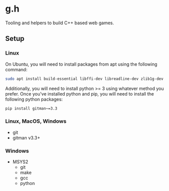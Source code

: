 # g.h
Tooling and helpers to build C++ based web games.

## Setup

### Linux

On Ubuntu, you will need to install packages from apt using the following command:

```bash
sudo apt install build-essential libffi-dev libreadline-dev zlib1g-dev libssl-dev libglu1-mesa-dev xorg-dev libglew-dev libopenal-dev --fix-missing
```
Additionally, you will need to install python >= 3 using whatever method you prefer. Once you've installed python and pip, you will need to install the following python packages:

```bash
pip install gitman~=3.3
```

### Linux, MacOS, Windows
* git
* gitman v3.3+

### Windows
* MSYS2
	* git
	* make
	* gcc
	* python

